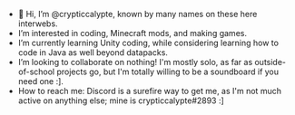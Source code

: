 - 👋 Hi, I’m @crypticcalypte, known by many names on these here interwebs.
- I’m interested in coding, Minecraft mods, and making games.
- I’m currently learning Unity coding, while considering learning how to code in Java as well beyond datapacks.
- I’m looking to collaborate on nothing! I'm mostly solo, as far as outside-of-school projects go, but I'm totally willing to be a soundboard if you need one :].
- How to reach me: Discord is a surefire way to get me, as I'm not much active on anything else; mine is crypticcalypte#2893 :]

<!---
crypticcalypte/crypticcalypte is a ✨ special ✨ repository because its `README.md` (this file) appears on your GitHub profile.
You can click the Preview link to take a look at your changes.
--->
